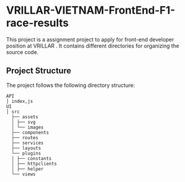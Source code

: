 # VRILLAR-VIETNAM-FrontEnd-F1-race-results

This project is a assignment project to apply for front-end developer position at VRILLAR . It contains different directories for organizing the source code.

## Project Structure

The project follows the following directory structure:

```
API
│ index,js
UI
│ src
  ├── assets
  │ ├── svg
  │ └── images
  ├── components
  ├── routes
  ├── services
  ├── layouts
  └── plugins
  │ ├── constants
  │ ├── httpclients
  │ ├── helper
  └── views
```
